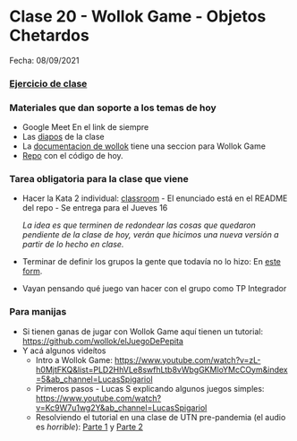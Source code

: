 # Clase 20 - Wollok Game - Objetos Chetardos
Fecha: 08/09/2021
### [Ejercicio de clase](https://github.com/pdepjm/pepita-fashion)

### Materiales que dan soporte a los temas de hoy
* Google Meet  En el link de siempre
* Las [diapos](https://docs.google.com/presentation/d/1HxxZIvCf1nfiifZS-Ibjr51EVddI53l1sH5N2416fxg/edit?usp=sharing) de la clase
* La [documentacion de wollok](https://www.wollok.org/documentacion/wollokdoc/) tiene una seccion para Wollok Game
* [Repo](https://github.com/pdepjm/pepita-fashion) con el código de hoy.

### Tarea obligatoria para la clase que viene 
* Hacer la Kata 2 individual: [classroom](https://classroom.github.com/a/6hlaYBrD) - El enunciado está en el README del repo - Se entrega para el Jueves 16

  _La idea es que terminen de redondear las cosas que quedaron pendiente de la clase de hoy, verán que hicimos una nueva versión a partir de lo hecho en clase._

* Terminar de definir los grupos la gente que todavía no lo hizo: En [este form](https://docs.google.com/forms/d/e/1FAIpQLSeSSz7SFaklc6IJeW91uU2qOxPgZVxqeAncEisZS7xN9z9ERw/viewform).
* Vayan pensando qué juego van hacer con el grupo como TP Integrador

### Para manijas
* Si tienen ganas de jugar con Wollok Game aquí tienen un tutorial: https://github.com/wollok/elJuegoDePepita
* Y acá algunos videítos
  - Intro a Wollok Game: https://www.youtube.com/watch?v=zL-h0MjtFKQ&list=PLD2HhVLe8swfhLtb8vWbgGKMloYMcCOym&index=5&ab_channel=LucasSpigariol
  - Primeros pasos - Lucas S explicando algunos juegos simples: https://www.youtube.com/watch?v=Kc9W7u1wg2Y&ab_channel=LucasSpigariol
  - Resolviendo el tutorial en una clase de UTN pre-pandemia (el audio es _horrible_): [Parte 1](https://www.youtube.com/watch?v=9PUkLTmjG44&ab_channel=Fundaci%C3%B3nUqbar) y [Parte 2](https://www.youtube.com/watch?v=o_bwoFWLyHU&ab_channel=Fundaci%C3%B3nUqbar)
